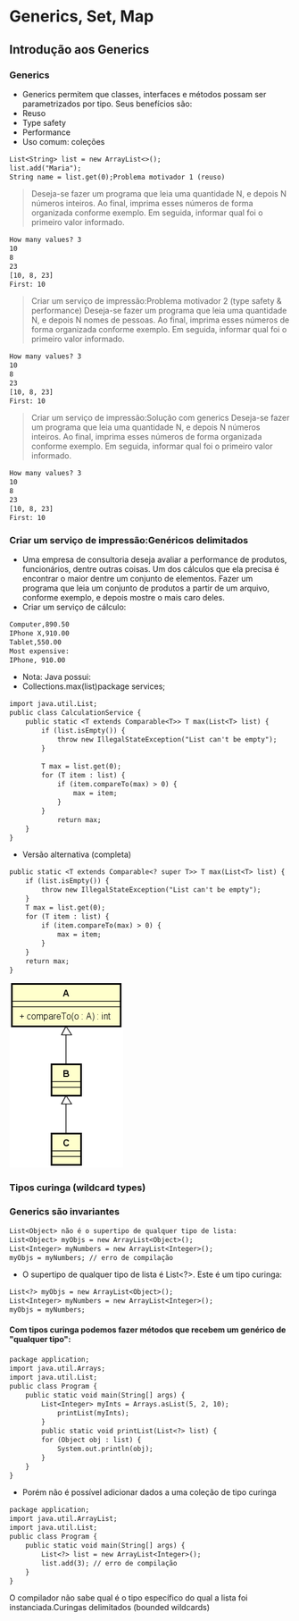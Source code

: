 # Generics, Set, Map

## Introdução aos Generics

### Generics
- Generics permitem que classes, interfaces e métodos possam ser
parametrizados por tipo. Seus benefícios são:
- Reuso
- Type safety
- Performance
- Uso comum: coleções
```
List<String> list = new ArrayList<>();
list.add("Maria");
String name = list.get(0);Problema motivador 1 (reuso)
```

> Deseja-se fazer um programa que leia uma quantidade N, e depois N números
inteiros. Ao final, imprima esses números de forma organizada conforme
exemplo. Em seguida, informar qual foi o primeiro valor informado.
```
How many values? 3
10
8
23
[10, 8, 23]
First: 10
```
> Criar um serviço de impressão:Problema motivador 2 (type safety & performance)
Deseja-se fazer um programa que leia uma quantidade N, e depois N nomes de
pessoas. Ao final, imprima esses números de forma organizada conforme
exemplo. Em seguida, informar qual foi o primeiro valor informado.
```
How many values? 3
10
8
23
[10, 8, 23]
First: 10
```
> Criar um serviço de impressão:Solução com generics
Deseja-se fazer um programa que leia uma quantidade N, e depois N números
inteiros. Ao final, imprima esses números de forma organizada conforme
exemplo. Em seguida, informar qual foi o primeiro valor informado.
```
How many values? 3
10
8
23
[10, 8, 23]
First: 10
```

### Criar um serviço de impressão:Genéricos delimitados
- Uma empresa de consultoria deseja avaliar a performance de produtos,
funcionários, dentre outras coisas. Um dos cálculos que ela precisa é encontrar
o maior dentre um conjunto de elementos. Fazer um programa que leia um
conjunto de produtos a partir de um arquivo, conforme exemplo, e depois
mostre o mais caro deles.
- Criar um serviço de cálculo:
```
Computer,890.50
IPhone X,910.00
Tablet,550.00
Most expensive:
IPhone, 910.00
```
- Nota: Java possui:
- Collections.max(list)package services;

```
import java.util.List;
public class CalculationService {
    public static <T extends Comparable<T>> T max(List<T> list) {
        if (list.isEmpty()) {
            throw new IllegalStateException("List can't be empty");
        }

        T max = list.get(0);
        for (T item : list) {
            if (item.compareTo(max) > 0) {
                max = item;
            }
        }
            return max;
    }
}
```
- Versão alternativa (completa)
```
public static <T extends Comparable<? super T>> T max(List<T> list) {
    if (list.isEmpty()) {
        throw new IllegalStateException("List can't be empty");
    }
    T max = list.get(0);
    for (T item : list) {
        if (item.compareTo(max) > 0) {
            max = item;
        }
    }
    return max;
}
```

![Gerenrics 1](../img_readme/generics1.png)

### Tipos curinga (wildcard types)

### Generics são invariantes
```
List<Object> não é o supertipo de qualquer tipo de lista:
List<Object> myObjs = new ArrayList<Object>();
List<Integer> myNumbers = new ArrayList<Integer>();
myObjs = myNumbers; // erro de compilação
```

- O supertipo de qualquer tipo de lista é List<?>. Este é um tipo curinga:
```
List<?> myObjs = new ArrayList<Object>();
List<Integer> myNumbers = new ArrayList<Integer>();
myObjs = myNumbers;
```
#### Com tipos curinga podemos fazer métodos que recebem um genérico de "qualquer tipo":

```
package application;
import java.util.Arrays;
import java.util.List;
public class Program {
    public static void main(String[] args) {
        List<Integer> myInts = Arrays.asList(5, 2, 10);
            printList(myInts);
        }
        public static void printList(List<?> list) {
        for (Object obj : list) {
            System.out.println(obj);
        }
    }
}
```
- Porém não é possível adicionar dados a uma coleção de tipo curinga
```
package application;
import java.util.ArrayList;
import java.util.List;
public class Program {
    public static void main(String[] args) {
        List<?> list = new ArrayList<Integer>();
        list.add(3); // erro de compilação
    }
}
```
O compilador não sabe qual é o tipo específico do qual a lista foi instanciada.Curingas delimitados (bounded
wildcards)

